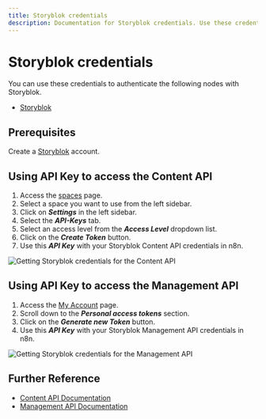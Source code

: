 ```yaml
---
title: Storyblok credentials
description: Documentation for Storyblok credentials. Use these credentials to authenticate Storyblok in n8n, a workflow automation platform.
---
```


# Storyblok credentials

You can use these credentials to authenticate the following nodes with Storyblok.

- [Storyblok](/integrations/builtin/app-nodes/n8n-nodes-base.storyblok/)

## Prerequisites

Create a [Storyblok](https://www.storyblok.com/) account.

## Using API Key to access the Content API

1. Access the [spaces](https://app.storyblok.com/#!/me/spaces) page.
2. Select a space you want to use from the left sidebar.
3. Click on ***Settings*** in the left sidebar.
4. Select the ***API-Keys*** tab.
5. Select an access level from the ***Access Level*** dropdown list.
6. Click on the ***Create Token*** button.
7. Use this ***API Key*** with your Storyblok Content API credentials in n8n.

![Getting Storyblok credentials for the Content API](/_images/integrations/builtin/credentials/storyblok/using-content-api.gif)

## Using API Key to access the Management API

1. Access the [My Account](https://app.storyblok.com/#!/me/account) page.
2. Scroll down to the ***Personal access tokens*** section.
3. Click on the ***Generate new Token*** button.
4. Use this ***API Key*** with your Storyblok Management API credentials in n8n.

![Getting Storyblok credentials for the Management API](/_images/integrations/builtin/credentials/storyblok/using-management-api.gif)


## Further Reference

- [Content API Documentation](https://www.storyblok.com/docs/api/content-delivery#topics/authentication)
- [Management API Documentation](https://www.storyblok.com/docs/api/management#topics/authentication)

